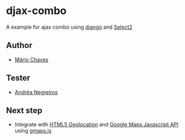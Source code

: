 # djax-combo

A example for ajax combo using [django](https://www.djangoproject.com/) and [Select2](http://ivaynberg.github.com/select2/)

## Author

- [Mário Chaves](https://github.com/macndesign)

## Tester

- [Andréa Negreiros](http://br.linkedin.com/in/andreanegreiros)

## Next step

- Integrate with [HTML5 Geolocation](http://www.w3.org/TR/2008/WD-geolocation-API-20081222/) and [Google Maps Javascript API](https://developers.google.com/maps/documentation/javascript/) using [gmaps.js](http://hpneo.github.com/gmaps/)